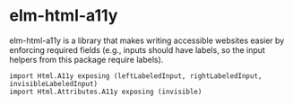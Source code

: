 # elm-html-a11y

elm-html-a11y is a library that makes writing accessible websites easier by enforcing required fields (e.g., inputs should have labels, so the input helpers from this package require labels).


```
import Html.A11y exposing (leftLabeledInput, rightLabeledInput, invisibleLabeledInput)
import Html.Attributes.A11y exposing (invisible)
```
